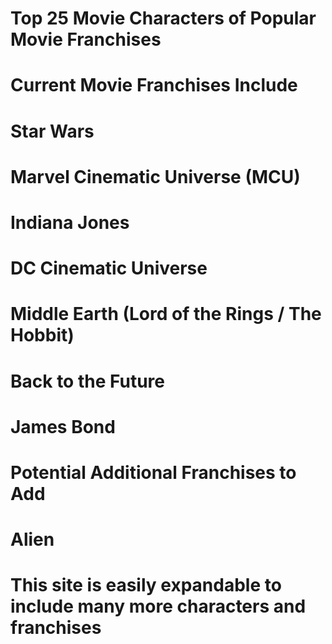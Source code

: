 # Top 25 Movie Characters of Popular Movie Franchises

# Current Movie Franchises Include
# Star Wars
# Marvel Cinematic Universe (MCU)
# Indiana Jones
# DC Cinematic Universe
# Middle Earth (Lord of the Rings / The Hobbit)
# Back to the Future
# James Bond

# Potential Additional Franchises to Add
# Alien

# This site is easily expandable to include many more characters and franchises
